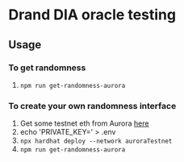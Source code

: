 # Drand DIA oracle testing

## Usage

### To get randomness

1. `npm run get-randomness-aurora`


### To create your own randomness interface

1. Get some testnet eth from Aurora [here](https://aurora.dev/faucet)
2. echo 'PRIVATE_KEY=<your-private-key-here>' > .env
3. `npx hardhat deploy --network auroraTestnet`
4. `npm run get-randomness-aurora`

